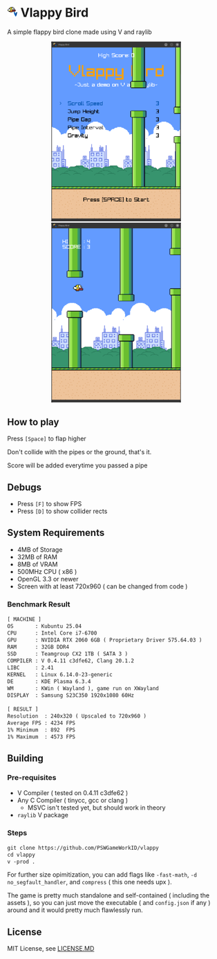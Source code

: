 # ![Icon](assets/icon.png) Vlappy Bird
A simple flappy bird clone made using V and raylib

<center>
<img src="screenshot/1.png" width=300 alt="screenshot 1"/>
<img src="screenshot/2.png" width=300 alt="screenshot 2"/>
</center>

## How to play
Press `[Space]` to flap higher

Don't collide with the pipes or the ground, that's it.

Score will be added everytime you passed a pipe

## Debugs
- Press `[F]` to show FPS
- Press `[D]` to show collider rects

## System Requirements
- 4MB of Storage
- 32MB of RAM
- 8MB of VRAM
- 500MHz CPU ( x86 )
- OpenGL 3.3 or newer
- Screen with at least 720x960 ( can be changed from code )

### Benchmark Result
```text
[ MACHINE ]
OS       : Kubuntu 25.04
CPU      : Intel Core i7-6700
GPU      : NVIDIA RTX 2060 6GB ( Proprietary Driver 575.64.03 )
RAM      : 32GB DDR4
SSD      : Teamgroup CX2 1TB ( SATA 3 )
COMPILER : V 0.4.11 c3dfe62, Clang 20.1.2
LIBC     : 2.41
KERNEL   : Linux 6.14.0-23-generic
DE       : KDE Plasma 6.3.4
WM       : KWin ( Wayland ), game run on XWayland
DISPLAY  : Samsung S23C350 1920x1080 60Hz

[ RESULT ]
Resolution  : 240x320 ( Upscaled to 720x960 )
Average FPS : 4234 FPS
1% Minimum  : 892  FPS
1% Maximum  : 4573 FPS
```

## Building
### Pre-requisites
- V Compiler ( tested on 0.4.11 c3dfe62 )
- Any C Compiler ( tinycc, gcc or clang )
  - MSVC isn't tested yet, but should work in theory
- `raylib` V package

### Steps
```
git clone https://github.com/PSWGameWorkID/vlappy
cd vlappy
v -prod .
```

For further size opimitization, you can add flags like `-fast-math`, `-d no_segfault_handler`, and `compress` ( this one needs upx ).

The game is pretty much standalone and self-contained 
( including the assets ), so you can just move the executable
( and `config.json` if any ) around and it would pretty much flawlessly run.

## License
MIT License, see [LICENSE.MD](LICENSE.MD)